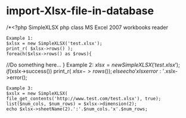 # import-Xlsx-file-in-database

/*<?php
	SimpleXLSX php class 
	MS Excel 2007 workbooks reader

	Example 1: 
	$xlsx = new SimpleXLSX('test.xlsx');
	print_r( $xlsx->rows() );
	foreach($xlsx->rows() as $rows){
  //Do something here...
  }
  Example 2:
	$xlsx = new SimpleXLSX('test.xlsx');
	if ($xslx->success())
		print_r( $xlsx->rows() );
	else
		echo 'xlsx error: '.$xslx->error();
	
	Example 3:
	$xslx = new SimpleXLSX( file_get_contents('http://www.test.com/test.xlsx'), true);
	list($num_cols, $num_rows) = $xlsx->dimension(2);
	echo $xlsx->sheetName(2).':'.$num_cols.'x'.$num_rows;
